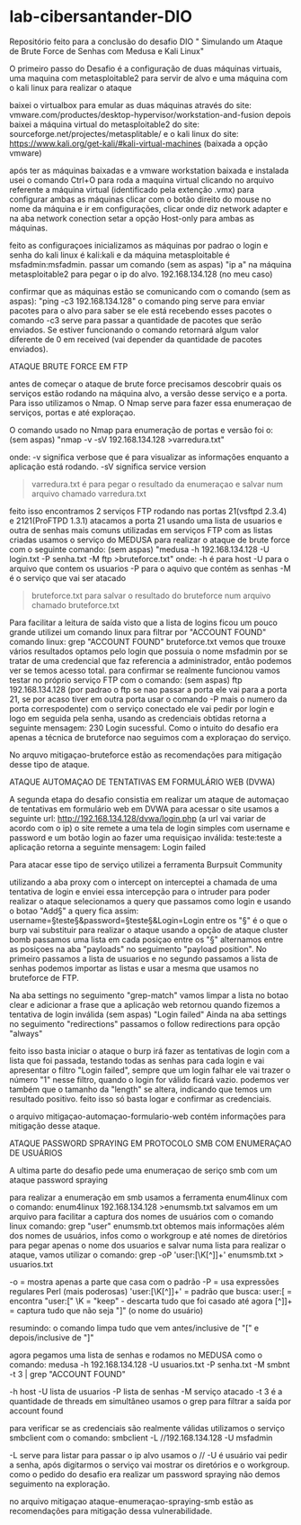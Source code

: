 # lab-cibersantander-DIO
Repositório feito para a conclusão do desafio DIO " Simulando um Ataque de Brute Force de Senhas com Medusa e Kali Linux"

O primeiro passo do Desafio é a configuração de duas máquinas virtuais, uma maquina com metasploitable2 para servir de alvo e uma máquina com o kali linux para realizar o ataque

baixei o virtualbox para emular as duas máquinas através do site:  vmware.com/productes/desktop-hypervisor/workstation-and-fusion
depois baixei a máquina virtual do metasploitable2 do site: sourceforge.net/projectes/metasplitable/
e o kali linux do site: https://www.kali.org/get-kali/#kali-virtual-machines  (baixada a opção vmware)

após ter as máquinas baixadas e a vmware workstation baixada e instalada usei o comando Ctrl+O para roda a maquina virtual clicando no arquivo referente a máquina virtual (identificado pela extenção .vmx)
para configurar ambas as máquinas clicar com o botão direito do mouse no nome da máquina e ir em configurações, clicar onde diz network adapter e na aba network conection setar a opção Host-only para ambas as máquinas.

feito as configuraçoes inicializamos as máquinas por padrao o login e senha do kali linux é kali:kali e da máquina metasploitable é msfadmin:msfadmin.
passar um comando (sem as aspas)
"ip a" 
na máquina metasploitable2 para pegar o ip do alvo.
192.168.134.128 (no meu caso)

confirmar que as máquinas estão se comunicando com o comando (sem as aspas):
"ping -c3 192.168.134.128"
o comando ping serve para enviar pacotes para o alvo para saber se ele está recebendo esses pacotes
o comando -c3 serve para passar a quantidade de pacotes que serão enviados. Se estiver funcionando o comando retornará algum valor diferente de 0 em received (vai depender da quantidade de pacotes enviados).


ATAQUE BRUTE FORCE EM FTP

antes de começar o ataque de brute force precisamos descobrir quais os serviços estão rodando na máquina alvo, a versão desse serviço e a porta.
Para isso utilizamos o Nmap. O Nmap serve para fazer essa enumeraçao de serviços, portas e até exploraçao.

O comando usado no Nmap para enumeração de portas e versão foi o:
(sem aspas)
"nmap -v -sV 192.168.134.128 >varredura.txt"

onde:
-v significa verbose que é para visualizar as informações enquanto a aplicação está rodando.
-sV significa service version
>varredura.txt é para pegar o resultado da enumeraçao e salvar num arquivo chamado varredura.txt

feito isso encontramos 2 serviços FTP rodando nas portas 21(vsftpd 2.3.4) e 2121(ProFTPD 1.3.1)
atacamos a porta 21 usando uma lista de usuarios e outra de senhas mais comuns utilizadas em serviços FTP
com as listas criadas usamos o serviço do MEDUSA para realizar o ataque de brute force com o seguinte comando:
(sem aspas)
"medusa -h 192.168.134.128 -U login.txt -P senha.txt -M ftp >bruteforce.txt"
onde:
-h é para host
-U para o arquivo que contem os usuarios
-P para o aquivo que contém as senhas
-M é o serviço que vai ser atacado
>bruteforce.txt para salvar o resultado do bruteforce num arquivo chamado bruteforce.txt

Para facilitar a leitura de saída visto que a lista de logins ficou um pouco grande utilizei um comando linux para filtrar por "ACCOUNT FOUND"
comando linux:
grep "ACCOUNT FOUND" bruteforce.txt
vemos que trouxe vários resultados
optamos pelo login que possuia o nome msfadmin por se tratar de uma credencial que faz referencia a administrador, então podemos ver se temos acesso total.
para confirmar se realmente funcionou vamos testar no próprio serviço FTP
com o comando:
(sem aspas)
ftp 192.168.134.128
(por padrao o ftp se nao passar a porta ele vai para a porta 21, se por acaso tiver em outra porta usar o comando -P mais o numero da porta correspodente)
com o serviço conectado ele vai pedir por login e logo em seguida pela senha, usando as credenciais obtidas retorna a seguinte mensagem:
230 Login sucessful.
Como o intuito do desafio era apenas a técnica de bruteforce nao seguimos com a exploraçao do serviço.

No arquvo mitigaçao-bruteforce estão as recomendações para mitigação desse tipo de ataque.


ATAQUE AUTOMAÇAO DE TENTATIVAS EM FORMULÁRIO WEB (DVWA)

A segunda etapa do desafio consistia em realizar um ataque de automaçao de tentativas em formulário web em DVWA
para acessar o site usamos a seguinte url:
http://192.168.134.128/dvwa/login.php
(a url vai variar de acordo com o ip)
o site remete a uma tela de login simples com username e password e um botão login
ao fazer uma requisiçao inválida: teste:teste
a aplicação retorna a seguinte mensagem: Login failed

Para atacar esse tipo de serviço utilizei a ferramenta Burpsuit Community

utilizando a aba proxy com o intercept on
interceptei a chamada de uma tentativa de login e enviei essa intercepção para o intruder para poder realizar o ataque
selecionamos a query que passamos como login e usando o botao "Add§" a query fica assim:
username=§teste§&password=§teste§&Login=Login
entre os "§" é o que o burp vai substituir para realizar o ataque
usando a opção de ataque cluster bomb passamos uma lista em cada posiçao entre os "§"
alternamos entre as posiçoes na aba "payloads" no seguimento "payload position". No primeiro passamos a lista de usuarios e no segundo passamos a lista de senhas podemos importar as listas e usar a mesma que usamos no
bruteforce de FTP.

Na aba settings no seguimento "grep-match" vamos limpar a lista no botao clear e adicionar a frase que a aplicação web retornou quando fizemos a tentativa de login inválida
(sem aspas)
"Login failed"
Ainda na aba settings no seguimento "redirections" passamos o follow redirections para opção "always"

feito isso basta iniciar o ataque
o burp irá fazer as tentativas de login com a lista que foi passada, testando todas as senhas para cada login e vai apresentar o filtro "Login failed", sempre que um login falhar ele vai trazer o número "1"
nesse filtro, quando o login for válido ficará vazio. podemos ver também que o tamanho da "length" se altera, indicando que temos um resultado positivo. feito isso só basta logar e confirmar as credenciais.

o arquivo mitigaçao-automaçao-formulario-web contém informações para mitigação desse ataque.


ATAQUE PASSWORD SPRAYING EM PROTOCOLO SMB COM ENUMERAÇAO DE USUÁRIOS

A ultima parte do desafio pede uma enumeraçao de seriço smb com um ataque password spraying

para realizar a enumeração em smb usamos a ferramenta enum4linux
com o comando:
enum4linux 192.168.134.128 >enumsmb.txt
salvamos em um arquivo para facilitar a captura dos nomes de usuários com o comando linux
comando:
grep "user" enumsmb.txt
obtemos mais informações além dos nomes de usuários, infos como o workgroup e até nomes de diretórios
para pegar apenas o nome dos usuarios e salvar numa lista para realizar o ataque, vamos utilizar o comando:
grep -oP 'user:\[\K[^\]]+' enumsmb.txt > usuarios.txt

-o = mostra apenas a parte que casa com o padrão
-P = usa expressões regulares Perl (mais poderosas)
'user:\[\K[^\]]+' = padrão que busca:
user:\[ = encontra "user:["
\K = "keep" - descarta tudo que foi casado até agora
[^\]]+ = captura tudo que não seja "]" (o nome do usuário)

resumindo: o comando limpa tudo que vem antes/inclusive de "[" e depois/inclusive de "]"

agora pegamos uma lista de senhas e rodamos no MEDUSA
como o comando:
medusa -h 192.168.134.128 -U usuarios.txt -P senha.txt -M smbnt  -t 3 | grep "ACCOUNT FOUND"

-h host
-U lista de usuarios
-P lista de senhas
-M serviço atacado
-t 3 é a quantidade de threads em simultâneo
usamos o grep para filtrar a saída por account found

para verificar se as credenciais são realmente válidas utilizamos o serviço smbclient com o comando:
smbclient -L //192.168.134.128 -U msfadmin

-L serve para listar 
para passar o ip alvo usamos o //
-U é usuário
vai pedir a senha, após digitarmos o serviço vai mostrar os diretórios e o workgroup.
como o pedido do desafio era realizar um password spraying não demos seguimento na exploração.

no arquivo mitigaçao ataque-enumeraçao-spraying-smb estão as recomendações para mitigação dessa vulnerabilidade.
